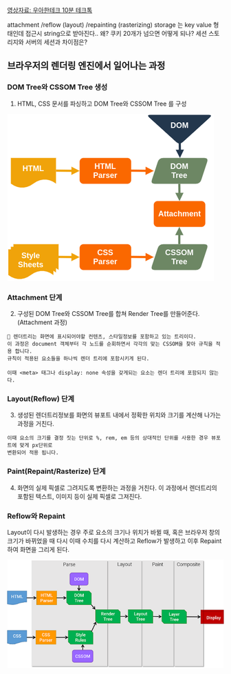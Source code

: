 [영상자료: 우아한테크 10분 테크톡](https://www.youtube.com/watch?v=sJ14cWjrNis&t)

attachment /reflow (layout) /repainting (rasterizing)
storage 는 key value 형태인데 접근시 string으로 받아진다.. 왜?
쿠키 20개가 넘으면 어떻게 되나?
세션 스토리지와 서버의 세션과 차이점은?

## 브라우저의 렌더링 엔진에서 일어나는 과정

### DOM Tree와 CSSOM Tree 생성
1. HTML, CSS 문서를 파싱하고 DOM Tree와 CSSOM Tree 를 구성

![](1608995722072tree-min.png)

### Attachment 단계
2. 구성된 DOM Tree와 CSSOM Tree를 합쳐 Render Tree를 만들어준다. (Attachment 과정)
```
🍳 렌더트리는 화면에 표시되어야할 컨텐츠, 스타일정보를 포함하고 있는 트리이다.
이 과정은 document 객체부터 각 노드를 순회하면서 각각의 맞는 CSSOM을 찾아 규칙을 적용 합니다.
규칙이 적용된 요소들을 하나씩 렌더 트리에 포함시키게 된다.

이때 <meta> 태그나 display: none 속성을 갖게되는 요소는 렌더 트리에 포함되지 않는다.
```

### Layout(Reflow) 단계
3. 생성된 렌더트리정보를 화면의 뷰포트 내에서 정확한 위치와 크기를 계산해 나가는과정을 거친다.
```
이때 요소의 크기를 결정 짓는 단위로 %, rem, em 등의 상대적인 단위를 사용한 경우 뷰포트에 맞게 px단위로
변환되어 적용 됩니다.
```

### Paint(Repaint/Rasterize) 단계
4. 화면의 실제 픽셀로 그려지도록 변환하는 과정을 거친다. 이 과정에서 렌더트리의 포함된 텍스트, 이미지 등이
실제 픽셀로 그져진다.

### Reflow와 Repaint
Layout이 다시 발생하는 경우 주로 요소의 크기나 위치가 바뀔 때, 혹은 브라우저 창의 크기가 바뀌었을 때 다시
이때 수치를 다시 계산하고 Reflow가 발생하고 이후 Repaint하여 화면을 그리게 된다.

![](image.png)
